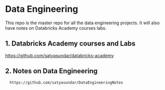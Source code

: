 # Data Engineering
This repo is the master repo for all the data engineering projects. It will also have notes on Databricks Academy courses labs.

## 1. Databricks Academy courses and Labs
https://github.com/satyasundar/databricks-academy
      
## 2. Notes on Data Engineering
      https://github.com/satyasundar/DataEngineeringNotes
